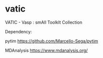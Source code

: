 # vatic

VATIC - Vasp : smAll ToolkIt Collection

Dependency: 

pytim https://github.com/Marcello-Sega/pytim

MDAnalysis https://www.mdanalysis.org/
